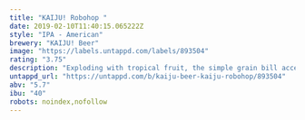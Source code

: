 ```yaml
---
title: "KAIJU! Robohop "
date: 2019-02-10T11:40:15.065222Z
style: "IPA - American"
brewery: "KAIJU! Beer"
image: "https://labels.untappd.com/labels/893504"
rating: "3.75"
description: "Exploding with tropical fruit, the simple grain bill accentuates the citrus and grassy notes of the hops while still allowing the flavour to linger. A hoppy golden ale that is awesome and lethal at the same time.  Cobbled together from the old brew house, a simple Mr Fusion Home Energy Reactor and gold spray paint, Robohop stood alone between KAIJU! HQ and the cataclysm. Too bad his reactor consumed more hops than the ravaging beasts.  "
untappd_url: "https://untappd.com/b/kaiju-beer-kaiju-robohop/893504"
abv: "5.7"
ibu: "40"
robots: noindex,nofollow
---
```

